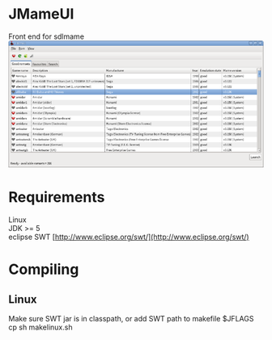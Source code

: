JMameUI
=============
Front end for sdlmame 
![Startscreen](https://github.com/jimccartney/jmameui/blob/master/screenshots/mainwindow.png?raw=true)

Requirements
=============
Linux<br />
JDK >= 5 <br />
eclipse SWT [http://www.eclipse.org/swt/](http://www.eclipse.org/swt/)<br />
  
Compiling
==============
Linux
--------------
  Make sure SWT jar is in classpath, or add SWT path to makefile $JFLAGS cp
  sh makelinux.sh